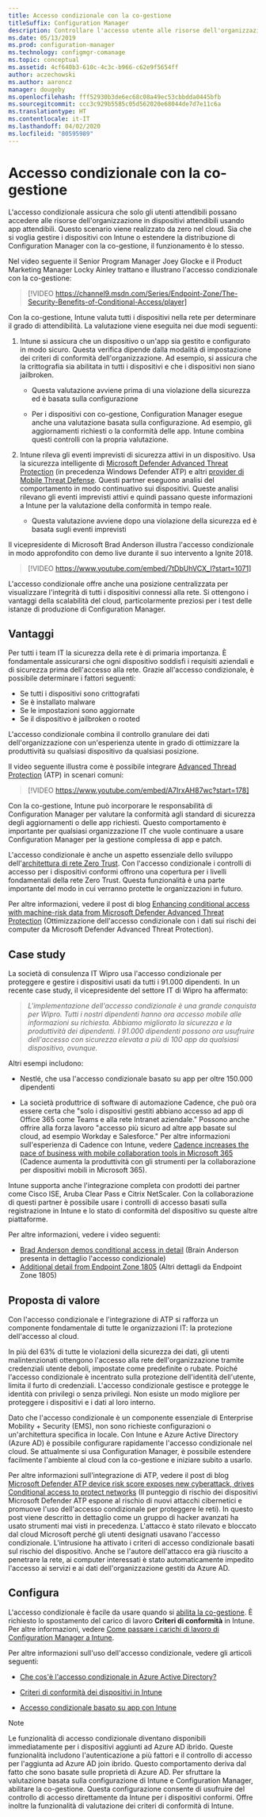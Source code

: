 ```yaml
---
title: Accesso condizionale con la co-gestione
titleSuffix: Configuration Manager
description: Controllare l'accesso utente alle risorse dell'organizzazione in base alle regole di conformità da Intune
ms.date: 05/13/2019
ms.prod: configuration-manager
ms.technology: configmgr-comanage
ms.topic: conceptual
ms.assetid: 4cf640b3-610c-4c3c-b966-c62e9f5654ff
author: aczechowski
ms.author: aaroncz
manager: dougeby
ms.openlocfilehash: fff52930b3de6ec68c08a49ec53cbbdda0445bfb
ms.sourcegitcommit: ccc3c929b5585c05d562020e68044de7d7e11c6a
ms.translationtype: HT
ms.contentlocale: it-IT
ms.lasthandoff: 04/02/2020
ms.locfileid: "80595989"
---
```

# <a name="conditional-access-with-co-management"></a>Accesso condizionale con la co-gestione

L'accesso condizionale assicura che solo gli utenti attendibili possano accedere alle risorse dell'organizzazione in dispositivi attendibili usando app attendibili. Questo scenario viene realizzato da zero nel cloud. Sia che si voglia gestire i dispositivi con Intune o estendere la distribuzione di Configuration Manager con la co-gestione, il funzionamento è lo stesso.

Nel video seguente il Senior Program Manager Joey Glocke e il Product Marketing Manager Locky Ainley trattano e illustrano l'accesso condizionale con la co-gestione:

> [!VIDEO https://channel9.msdn.com/Series/Endpoint-Zone/The-Security-Benefits-of-Conditional-Access/player]

Con la co-gestione, Intune valuta tutti i dispositivi nella rete per determinare il grado di attendibilità. La valutazione viene eseguita nei due modi seguenti:

1. Intune si assicura che un dispositivo o un'app sia gestito e configurato in modo sicuro. Questa verifica dipende dalla modalità di impostazione dei criteri di conformità dell'organizzazione. Ad esempio, si assicura che la crittografia sia abilitata in tutti i dispositivi e che i dispositivi non siano jailbroken.  

    - Questa valutazione avviene prima di una violazione della sicurezza ed è basata sulla configurazione  

    - Per i dispositivi con co-gestione, Configuration Manager esegue anche una valutazione basata sulla configurazione. Ad esempio, gli aggiornamenti richiesti o la conformità delle app. Intune combina questi controlli con la propria valutazione.  

2. Intune rileva gli eventi imprevisti di sicurezza attivi in un dispositivo. Usa la sicurezza intelligente di [Microsoft Defender Advanced Threat Protection](/windows/security/threat-protection/microsoft-defender-atp/microsoft-defender-advanced-threat-protection) (in precedenza Windows Defender ATP) e altri [provider di Mobile Threat Defense](https://www.lookout.com/about/partners/microsoft). Questi partner eseguono analisi del comportamento in modo continuativo sui dispositivi. Queste analisi rilevano gli eventi imprevisti attivi e quindi passano queste informazioni a Intune per la valutazione della conformità in tempo reale.  

    - Questa valutazione avviene dopo una violazione della sicurezza ed è basata sugli eventi imprevisti  

Il vicepresidente di Microsoft Brad Anderson illustra l'accesso condizionale in modo approfondito con demo live durante il suo intervento a Ignite 2018. 

> [!VIDEO https://www.youtube.com/embed/7tDbUhVCX_I?start=1071]

L'accesso condizionale offre anche una posizione centralizzata per visualizzare l'integrità di tutti i dispositivi connessi alla rete. Si ottengono i vantaggi della scalabilità del cloud, particolarmente preziosi per i test delle istanze di produzione di Configuration Manager.


## <a name="benefits"></a>Vantaggi

Per tutti i team IT la sicurezza della rete è di primaria importanza. È fondamentale assicurarsi che ogni dispositivo soddisfi i requisiti aziendali e di sicurezza prima dell'accesso alla rete. Grazie all'accesso condizionale, è possibile determinare i fattori seguenti: 
- Se tutti i dispositivi sono crittografati  
- Se è installato malware  
- Se le impostazioni sono aggiornate  
- Se il dispositivo è jailbroken o rooted  

L'accesso condizionale combina il controllo granulare dei dati dell'organizzazione con un'esperienza utente in grado di ottimizzare la produttività su qualsiasi dispositivo da qualsiasi posizione.

Il video seguente illustra come è possibile integrare [Advanced Thread Protection](https://www.microsoft.com/windowsforbusiness/windows-atp) (ATP) in scenari comuni:

> [!VIDEO https://www.youtube.com/embed/A7IrxAH87wc?start=178]

Con la co-gestione, Intune può incorporare le responsabilità di Configuration Manager per valutare la conformità agli standard di sicurezza degli aggiornamenti o delle app richiesti. Questo comportamento è importante per qualsiasi organizzazione IT che vuole continuare a usare Configuration Manager per la gestione complessa di app e patch.

L'accesso condizionale è anche un aspetto essenziale dello sviluppo dell'[architettura di rete Zero Trust](https://cloudblogs.microsoft.com/microsoftsecure/2018/06/14/building-zero-trust-networks-with-microsoft-365/). Con l'accesso condizionale i controlli di accesso per i dispositivi conformi offrono una copertura per i livelli fondamentali della rete Zero Trust. Questa funzionalità è una parte importante del modo in cui verranno protette le organizzazioni in futuro.

Per altre informazioni, vedere il post di blog [Enhancing conditional access with machine-risk data from Microsoft Defender Advanced Threat Protection](https://techcommunity.microsoft.com/t5/Enterprise-Mobility-Security/Enhancing-conditional-access-with-machine-risk-data-from-Windows/ba-p/250559) (Ottimizzazione dell'accesso condizionale con i dati sui rischi dei computer da Microsoft Defender Advanced Threat Protection).



## <a name="case-studies"></a>Case study

La società di consulenza IT Wipro usa l'accesso condizionale per proteggere e gestire i dispositivi usati da tutti i 91.000 dipendenti. In un recente case study, il vicepresidente del settore IT di Wipro ha affermato:

> *L'implementazione dell'accesso condizionale è una grande conquista per Wipro. Tutti i nostri dipendenti hanno ora accesso mobile alle informazioni su richiesta.* 
> *Abbiamo migliorato la sicurezza e la produttività dei dipendenti. I 91.000 dipendenti possono ora usufruire dell'accesso con sicurezza elevata a più di 100 app da qualsiasi dispositivo, ovunque.*

<!-- waiting for the case study to be public
For more information, see [Wipro drives mobile productivity with Microsoft cloud security tools to improve customer engagements](https://customers.microsoft.com/story/446f72f9-2f50-4697-b688-6d279786e010)
-->

Altri esempi includono: 

- Nestlé, che usa l'accesso condizionale basato su app per oltre 150.000 dipendenti  

- La società produttrice di software di automazione Cadence, che può ora essere certa che "solo i dispositivi gestiti abbiano accesso ad app di Office 365 come Teams e alla rete Intranet aziendale." Possono anche offrire alla forza lavoro "accesso più sicuro ad altre app basate sul cloud, ad esempio Workday e Salesforce." Per altre informazioni sull'esperienza di Cadence con Intune, vedere [Cadence increases the pace of business with mobile collaboration tools in Microsoft 365](https://customers.microsoft.com/story/cadence-partner-professional-services-microsoft-365) (Cadence aumenta la produttività con gli strumenti per la collaborazione per dispositivi mobili in Microsoft 365).

Intune supporta anche l'integrazione completa con prodotti dei partner come Cisco ISE, Aruba Clear Pass e Citrix NetScaler. Con la collaborazione di questi partner è possibile usare i controlli di accesso basati sulla registrazione in Intune e lo stato di conformità del dispositivo su queste altre piattaforme.

Per altre informazioni, vedere i video seguenti:
- [Brad Anderson demos conditional access in detail](https://youtu.be/8321obNofgM?t=547) (Brain Anderson presenta in dettaglio l'accesso condizionale)  
- [Additional detail from Endpoint Zone 1805](https://youtu.be/f-ILlEuBFZg?t=196) (Altri dettagli da Endpoint Zone 1805)  


## <a name="value-proposition"></a>Proposta di valore

Con l'accesso condizionale e l'integrazione di ATP si rafforza un componente fondamentale di tutte le organizzazioni IT: la protezione dell'accesso al cloud.

In più del 63% di tutte le violazioni della sicurezza dei dati, gli utenti malintenzionati ottengono l'accesso alla rete dell'organizzazione tramite credenziali utente deboli, impostate come predefinite o rubate. Poiché l'accesso condizionale è incentrato sulla protezione dell'identità dell'utente, limita il furto di credenziali. L'accesso condizionale gestisce e protegge le identità con privilegi o senza privilegi. Non esiste un modo migliore per proteggere i dispositivi e i dati al loro interno.

Dato che l'accesso condizionale è un componente essenziale di Enterprise Mobility + Security (EMS), non sono richieste configurazioni o un'architettura specifica in locale. Con Intune e Azure Active Directory (Azure AD) è possibile configurare rapidamente l'accesso condizionale nel cloud. Se attualmente si usa Configuration Manager, è possibile estendere facilmente l'ambiente al cloud con la co-gestione e iniziare subito a usarlo.

Per altre informazioni sull'integrazione di ATP, vedere il post di blog [Microsoft Defender ATP device risk score exposes new cyberattack, drives Conditional access to protect networks](https://cloudblogs.microsoft.com/microsoftsecure/2018/11/28/windows-defender-atp-device-risk-score-exposes-new-cyberattack-drives-conditional-access-to-protect-networks/) (Il punteggio di rischio dei dispositivi Microsoft Defender ATP espone al rischio di nuovi attacchi cibernetici e promuove l'uso dell'accesso condizionale per proteggere le reti). In questo post viene descritto in dettaglio come un gruppo di hacker avanzati ha usato strumenti mai visti in precedenza. L'attacco è stato rilevato e bloccato dal cloud Microsoft perché gli utenti designati usavano l'accesso condizionale. L'intrusione ha attivato i criteri di accesso condizionale basati sul rischio del dispositivo. Anche se l'autore dell'attacco era già riuscito a penetrare la rete, ai computer interessati è stato automaticamente impedito l'accesso ai servizi e ai dati dell'organizzazione gestiti da Azure AD.



## <a name="configure"></a>Configura

L'accesso condizionale è facile da usare quando si [abilita la co-gestione](/sccm/comanage/how-to-enable). È richiesto lo spostamento del carico di lavoro **Criteri di conformità** in Intune. Per altre informazioni, vedere [Come passare i carichi di lavoro di Configuration Manager a Intune](/sccm/comanage/how-to-switch-workloads). 

Per altre informazioni sull'uso dell'accesso condizionale, vedere gli articoli seguenti: 

- [Che cos'è l'accesso condizionale in Azure Active Directory?](https://docs.microsoft.com/azure/active-directory/active-directory-conditional-access-azure-portal)  

- [Criteri di conformità dei dispositivi in Intune](https://docs.microsoft.com/intune/device-compliance)  

- [Accesso condizionale basato su app con Intune](https://docs.microsoft.com/intune/app-based-conditional-access-intune)  

> [!Note]  
> Le funzionalità di accesso condizionale diventano disponibili immediatamente per i dispositivi aggiunti ad Azure AD ibrido. Queste funzionalità includono l'autenticazione a più fattori e il controllo di accesso per l'aggiunta ad Azure AD join ibrido. Questo comportamento deriva dal fatto che sono basate sulle proprietà di Azure AD. Per sfruttare la valutazione basata sulla configurazione di Intune e Configuration Manager, abilitare la co-gestione. Questa configurazione consente di usufruire del controllo di accesso direttamente da Intune per i dispositivi conformi. Offre inoltre la funzionalità di valutazione dei criteri di conformità di Intune.  

